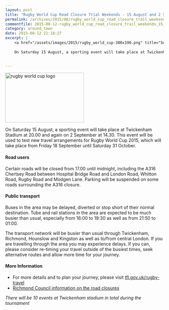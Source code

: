 ```yaml
---
layout: post
title: "Rugby World Cup Road Closure Trial Weekends - 15 August and 2 September 2015"
permalink: /archives/2015/08/rugby_world_cup_road_closure_trail_weekends_15_aug.html
commentfile: 2015-08-12-rugby_world_cup_road_closure_trail_weekends_15_aug
category: around_town
date: 2015-08-12 22:18:27
excerpt: |
    <a href="/assets/images/2015/rugby_world_cup-300x190.png" title="See larger version of - rugby world cup 300x190"><img src="/assets/images/2015/rugby_world_cup-300x190_thumb.png" width="150" height="95" alt="rugby world cup logo" class="right" /></a>
    
    On Saturday 15 August, a sporting event will take place at Twickenham Stadium at 20.00 and again on 2 September at 14.30. This event will be used to test new travel arrangements for Rugby World Cup 2015, which will take place from Friday 18 September until Saturday 31 October.
    

---
```


<a href="/assets/images/2015/rugby_world_cup-300x190.png" title="See larger version of - rugby world cup 300x190"><img src="/assets/images/2015/rugby_world_cup-300x190_thumb.png" width="250" height="158" alt="rugby world cup logo" class="right" /></a>

On Saturday 15 August, a sporting event will take place at Twickenham Stadium at 20.00 and again on 2 September at 14.30. This event will be used to test new travel arrangements for Rugby World Cup 2015, which will take place from Friday 18 September until Saturday 31 October.

#### Road users

Certain roads will be closed from 17.00 until midnight, including the A316 Chertsey Road between Hospital Bridge Road and London Road, Whitton Road, Rugby Road and Modgen Lane. Parking will be suspended on some roads surrounding the A316 closure.

#### Public transport

Buses in the area may be delayed, diverted or stop short of their normal destination. Tube and rail stations in the area are expected to be much busier than usual, especially from 16:00 to 19:30 as well as from 21:50 to 01:00.

The transport network will be busier than usual through Twickenham, Richmond, Hounslow and Kingston as well as to/from central London. If you are travelling through the area you may experience delays. If you can, please consider re-timing your travel outside of the busiest times, seek alternative routes and allow more time for your journey.

#### More Information

-   For more details and to plan your journey, please visit [tfl.gov.uk/rugby-travel](https://tfl.gov.uk/rugby-travel)
-   [Richmond Council information on the road closures](http://www.richmond.gov.uk/home/rugby_world_cup/rwc2015_community_impact/rwc2015_transport/rwc2015_roads.htm)

*There will be 10 events at Twickenham stadium in total during the tournament*
